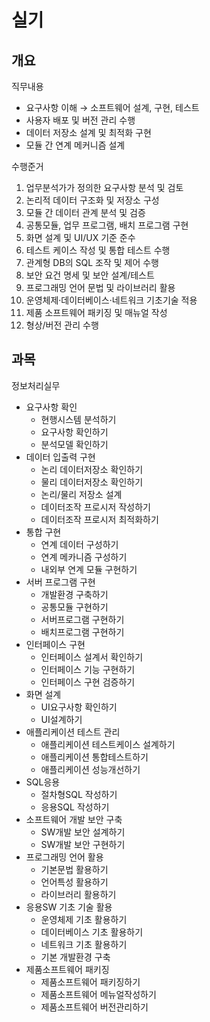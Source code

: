# 실기
## 개요
직무내용
- 요구사항 이해 → 소프트웨어 설계, 구현, 테스트
- 사용자 배포 및 버전 관리 수행
- 데이터 저장소 설계 및 최적화 구현
- 모듈 간 연계 메커니즘 설계

수행준거
1. 업무분석가가 정의한 요구사항 분석 및 검토
2. 논리적 데이터 구조화 및 저장소 구성
3. 모듈 간 데이터 관계 분석 및 검증
4. 공통모듈, 업무 프로그램, 배치 프로그램 구현
5. 화면 설계 및 UI/UX 기준 준수
6. 테스트 케이스 작성 및 통합 테스트 수행
7. 관계형 DB의 SQL 조작 및 제어 수행
8. 보안 요건 명세 및 보안 설계/테스트
9. 프로그래밍 언어 문법 및 라이브러리 활용
10. 운영체제·데이터베이스·네트워크 기초기술 적용
11. 제품 소프트웨어 패키징 및 매뉴얼 작성
12. 형상/버전 관리 수행

## 과목
정보처리실무
- 요구사항 확인
  - 현행시스템 분석하기
  - 요구사항 확인하기
  - 분석모델 확인하기
- 데이터 입출력 구현
  - 논리 데이터저장소 확인하기
  - 물리 데이터저장소 확인하기
  - 논리/물리 저장소 설계
  - 데이터조작 프로시저 작성하기
  - 데이터조작 프로시저 최적화하기
- 통합 구현
  - 연계 데이터 구성하기
  - 연계 메카니즘 구성하기
  - 내외부 연계 모듈 구현하기
- 서버 프로그램 구현
  - 개발환경 구축하기
  - 공통모듈 구현하기
  - 서버프로그램 구현하기
  - 배치프로그램 구현하기
- 인터페이스 구현
  - 인터페이스 설계서 확인하기
  - 인터페이스 기능 구현하기
  - 인터페이스 구현 검증하기
- 화면 설계
  - UI요구사항 확인하기
  - UI설계하기
- 애플리케이션 테스트 관리
  - 애플리케이션 테스트케이스 설계하기
  - 애플리케이션 통합테스트하기
  - 애플리케이션 성능개선하기
- SQL응용
  - 절차형SQL 작성하기
  - 응용SQL 작성하기
- 소프트웨어 개발 보안 구축
  - SW개발 보안 설계하기
  - SW개발 보안 구현하기
- 프로그래밍 언어 활용
  - 기본문법 활용하기
  - 언어특성 활용하기
  - 라이브러리 활용하기
- 응용SW 기초 기술 활용
  - 운영체제 기초 활용하기
  - 데이터베이스 기초 활용하기
  - 네트워크 기초 활용하기
  - 기본 개발환경 구축
- 제품소프트웨어 패키징
  - 제품소프트웨어 패키징하기
  - 제품소프트웨어 메뉴얼작성하기
  - 제품소프트웨어 버전관리하기
